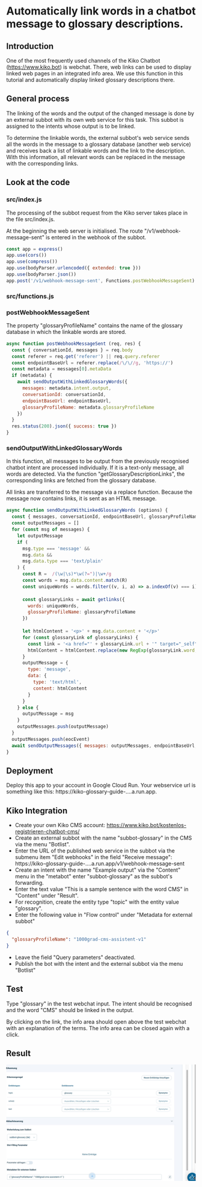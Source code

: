 # Automatically link words in a chatbot message to glossary descriptions.
## Introduction
One of the most frequently used channels of the Kiko Chatbot (https://www.kiko.bot) is webchat. There, web links can be used to display linked web pages in an integrated info area.
We use this function in this tutorial and automatically display linked glossary descriptions there.

## General process
The linking of the words and the output of the changed message is done by an external subbot with its own web service for this task. This subbot is assigned to the intents whose output is to be linked.

To determine the linkable words, the external subbot's web service sends all the words in the message to a glossary database (another web service) and receives back a list of linkable words and the link to the description. With this information, all relevant words can be replaced in the message with the corresponding links. 

## Look at the code

### src/index.js

The processing of the subbot request from the Kiko server takes place in the file src/index.js.

At the beginning the web server is initialised.
The route "/v1/webhook-message-sent" is entered in the webhook of the subbot.

```javascript
const app = express()
app.use(cors())
app.use(compress())
app.use(bodyParser.urlencoded({ extended: true }))
app.use(bodyParser.json())
app.post('/v1/webhook-message-sent', Functions.postWebhookMessageSent)
```
### src/functions.js

### postWebhookMessageSent
The property "glossaryProfileName" contains the name of the glossary database in which the linkable words are stored.

```javascript
async function postWebhookMessageSent (req, res) {
  const { conversationId, messages } = req.body
  const referer = req.get('referer') || req.query.referer
  const endpointBaseUrl = referer.replace(/\/\//g, 'https://')
  const metadata = messages[0].metaData
  if (metadata) { 
    await sendOutputWithLinkedGlossaryWords({ 
      messages: metadata.intent.output, 
      conversationId: conversationId, 
      endpointBaseUrl: endpointBaseUrl,
      glossaryProfileName: metadata.glossaryProfileName
    })
  }
  res.status(200).json({ success: true })
}
```

### sendOutputWithLinkedGlossaryWords
In this function, all messages to be output from the previously recognised chatbot intent are processed individually. If it is a text-only message, all words are detected. Via the function "getGlossaryDescriptionLinks", the corresponding links are fetched from the glossary database.

All links are transferred to the message via a replace function. Because the message now contains links, it is sent as an HTML message.

```javascript
async function sendOutputWithLinkedGlossaryWords (options) {
  const { messages, conversationId, endpointBaseUrl, glossaryProfileName } = options
  const outputMessages = []
  for (const msg of messages) {
    let outputMessage
    if (
      msg.type === 'message' &&
      msg.data &&
      msg.data.type === 'text/plain'
    ) {
      const R =  /(\w|\s)*\w(?=")|\w+/g
      const words = msg.data.content.match(R)
      const uniqueWords = words.filter((v, i, a) => a.indexOf(v) === i)
      
      const glossaryLinks = await getlinks({
        words: uniqueWords, 
        glossaryProfileName: glossaryProfileName
      })
      
      let htmlContent = '<p>' + msg.data.content + '</p>'
      for (const glossaryLink of glossaryLinks) {
        const link = '<a href="' + glossaryLink.url + '" target="_self" >' + glossaryLink.word + '</a>'
        htmlContent = htmlContent.replace(new RegExp(glossaryLink.word, 'g'), link)
      }
      outputMessage = {
        type: 'message',
        data: {
          type: 'text/html',
          content: htmlContent
        }
      }      
    } else {
      outputMessage = msg
    }
    outputMessages.push(outputMessage)
  }
  outputMessages.push(eocEvent)
  await sendOutputMessages({ messages: outputMessages, endpointBaseUrl, conversationId })
}
```

## Deployment
Deploy this app to your account in Google Cloud Run. Your webservice url is something like this: https://kiko-glossary-guide-....a.run.app.

## Kiko Integration
- Create your own Kiko CMS account: https://www.kiko.bot/kostenlos-registrieren-chatbot-cms/
- Create an external subbot with the name "subbot-glossary" in the CMS via the menu "Botlist". 
- Enter the URL of the published web service in the subbot via the submenu item "Edit webhooks" in the field "Receive message": https://kiko-glossary-guide-....a.run.app/v1/webhook-message-sent
- Create an intent with the name "Example output" via the "Content" menu in the "metabot" enter "subbot-glossary" as the subbot's forwarding.
- Enter the text value "This is a sample sentence with the word CMS" in "Content" under "Result".
- For recognition, create the entity type "topic" with the entity value "glossary".
- Enter the following value in "Flow control" under "Metadata for external subbot"
```json
{
  "glossaryProfileName": "1000grad-cms-assistent-v1"
}
```
- Leave the field "Query parameters" deactivated.
- Publish the bot with the intent and the external subbot via the menu "Botlist"

## Test
Type "glossary" in the test webchat input. The intent should be recognised and the word "CMS" should be linked in the output.

By clicking on the link, the info area should open above the test webchat with an explanation of the terms. The info area can be closed again with a click.

## Result

![GIF video](docs/kiko-glossary-guide.gif)